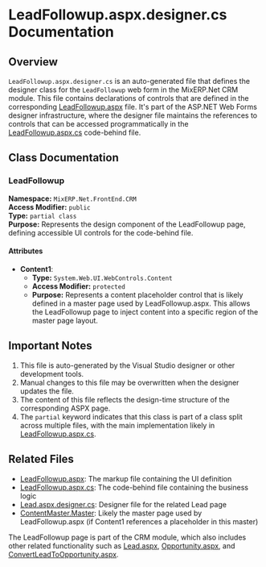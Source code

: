 # LeadFollowup.aspx.designer.cs Documentation

## Overview
`LeadFollowup.aspx.designer.cs` is an auto-generated file that defines the designer class for the `LeadFollowup` web form in the MixERP.Net CRM module. This file contains declarations of controls that are defined in the corresponding [LeadFollowup.aspx](MixERP.Net.FrontEnd/CRM/LeadFollowup.aspx.md) file. It's part of the ASP.NET Web Forms designer infrastructure, where the designer file maintains the references to controls that can be accessed programmatically in the [LeadFollowup.aspx.cs](MixERP.Net.FrontEnd/CRM/LeadFollowup.aspx.cs.md) code-behind file.

## Class Documentation

### LeadFollowup
**Namespace:** `MixERP.Net.FrontEnd.CRM`  
**Access Modifier:** `public`  
**Type:** `partial class`  
**Purpose:** Represents the design component of the LeadFollowup page, defining accessible UI controls for the code-behind file.

#### Attributes
- **Content1**: 
  - **Type:** `System.Web.UI.WebControls.Content`
  - **Access Modifier:** `protected`
  - **Purpose:** Represents a content placeholder control that is likely defined in a master page used by LeadFollowup.aspx. This allows the LeadFollowup page to inject content into a specific region of the master page layout.

## Important Notes
1. This file is auto-generated by the Visual Studio designer or other development tools.
2. Manual changes to this file may be overwritten when the designer updates the file.
3. The content of this file reflects the design-time structure of the corresponding ASPX page.
4. The `partial` keyword indicates that this class is part of a class split across multiple files, with the main implementation likely in [LeadFollowup.aspx.cs](MixERP.Net.FrontEnd/CRM/LeadFollowup.aspx.cs.md).

## Related Files
- [LeadFollowup.aspx](MixERP.Net.FrontEnd/CRM/LeadFollowup.aspx.md): The markup file containing the UI definition
- [LeadFollowup.aspx.cs](MixERP.Net.FrontEnd/CRM/LeadFollowup.aspx.cs.md): The code-behind file containing the business logic
- [Lead.aspx.designer.cs](MixERP.Net.FrontEnd/CRM/Lead.aspx.designer.cs.md): Designer file for the related Lead page
- [ContentMaster.Master](MixERP.Net.FrontEnd/ContentMaster.Master.md): Likely the master page used by LeadFollowup.aspx (if Content1 references a placeholder in this master)

The LeadFollowup page is part of the CRM module, which also includes other related functionality such as [Lead.aspx](MixERP.Net.FrontEnd/CRM/Lead.aspx.md), [Opportunity.aspx](MixERP.Net.FrontEnd/CRM/Opportunity.aspx.md), and [ConvertLeadToOpportunity.aspx](MixERP.Net.FrontEnd/CRM/ConvertLeadToOpportunity.aspx.md).